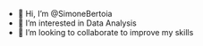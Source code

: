 - 👋 Hi, I’m @SimoneBertoia
- 👀 I’m interested in Data Analysis
- 💞️ I’m looking to collaborate to improve my skills

<!---
SimoneBertoia/SimoneBertoia is a ✨ special ✨ repository because its `README.md` (this file) appears on your GitHub profile.
You can click the Preview link to take a look at your changes.
--->
